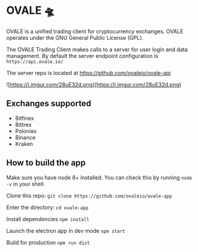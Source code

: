 # OVALE 🛸

OVALE is a unified trading client for cryptocurrency exchanges.
OVALE operates under the GNU General Public License (GPL).

The OVALE Trading Client makes calls to a server for user login and data management.
By default the server endpoint configuration is `https://api.ovale.io/`

The server repo is located at https://github.com/ovaleio/ovale-api

![https://i.imgur.com/28uE32d.png](https://i.imgur.com/28uE32d.png)

## Exchanges supported

- Bitfinex
- Bittrex
- Poloniex
- Binance
- Kraken

## How to build the app

Make sure you have node 8+ installed. You can check this by running `node -v` in your shell.

Clone this repo:
`git clone https://github.com/ovaleio/ovale-app`

Enter the directory:
`cd ovale-app`

Install dependencies
`npm install`

Launch the electron app in dev mode
`npm start`

Build for production
`npm run dist`
